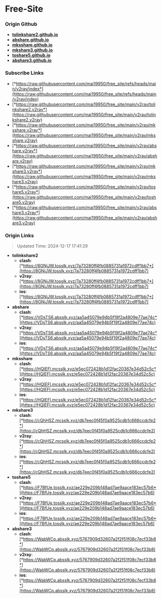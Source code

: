 # Free-Site

### Origin Github

- [**tolinkshare2.github.io**](https://github.com/tolinkshare2/tolinkshare2.github.io)
- [**abshare.github.io**](https://github.com/abshare/abshare.github.io)
- [**mksshare.github.io**](https://github.com/mksshare/mksshare.github.io)
- [**mkshare3.github.io**](https://github.com/mkshare3/mkshare3.github.io)
- [**toshare5.github.io**](https://github.com/toshare5/toshare5.github.io)
- [**abshare3.github.io**](https://github.com/abshare3/abshare3.github.io)

### Subscribe Links

- [*https://raw.githubusercontent.com/mai19950/free_site/refs/heads/main/v2ray/index*](https://raw.githubusercontent.com/mai19950/free_site/refs/heads/main/v2ray/index)
- [*https://raw.githubusercontent.com/mai19950/free_site/main/v2ray/tolinkshare2.v2ray*](https://raw.githubusercontent.com/mai19950/free_site/main/v2ray/tolinkshare2.v2ray)
- [*https://raw.githubusercontent.com/mai19950/free_site/main/v2ray/mksshare.v2ray*](https://raw.githubusercontent.com/mai19950/free_site/main/v2ray/mksshare.v2ray)
- [*https://raw.githubusercontent.com/mai19950/free_site/main/v2ray/abshare.v2ray*](https://raw.githubusercontent.com/mai19950/free_site/main/v2ray/abshare.v2ray)
- [*https://raw.githubusercontent.com/mai19950/free_site/main/v2ray/mkshare3.v2ray*](https://raw.githubusercontent.com/mai19950/free_site/main/v2ray/mkshare3.v2ray)
- [*https://raw.githubusercontent.com/mai19950/free_site/main/v2ray/toshare5.v2ray*](https://raw.githubusercontent.com/mai19950/free_site/main/v2ray/toshare5.v2ray)
- [*https://raw.githubusercontent.com/mai19950/free_site/main/v2ray/abshare3.v2ray*](https://raw.githubusercontent.com/mai19950/free_site/main/v2ray/abshare3.v2ray)

### Origin Links

> Updated Time: 2024-12-17 17:41:29

- **tolinkshare2**
  - **clash**: [*https://8GNjJW.tosslk.xyz/7a73280ff4fb0885731a1972cdff1bb7*](https://8GNjJW.tosslk.xyz/7a73280ff4fb0885731a1972cdff1bb7)
  - **v2ray**: [*https://8GNjJW.tosslk.xyz/7a73280ff4fb0885731a1972cdff1bb7*](https://8GNjJW.tosslk.xyz/7a73280ff4fb0885731a1972cdff1bb7)
  - **ios**: [*https://8GNjJW.tosslk.xyz/7a73280ff4fb0885731a1972cdff1bb7*](https://8GNjJW.tosslk.xyz/7a73280ff4fb0885731a1972cdff1bb7)
- **abshare**
  - **clash**: [*https://VDsTS6.absslk.xyz/aa5a45079e94b5f19f2a4809e77ae74c*](https://VDsTS6.absslk.xyz/aa5a45079e94b5f19f2a4809e77ae74c)
  - **v2ray**: [*https://VDsTS6.absslk.xyz/aa5a45079e94b5f19f2a4809e77ae74c*](https://VDsTS6.absslk.xyz/aa5a45079e94b5f19f2a4809e77ae74c)
  - **ios**: [*https://VDsTS6.absslk.xyz/aa5a45079e94b5f19f2a4809e77ae74c*](https://VDsTS6.absslk.xyz/aa5a45079e94b5f19f2a4809e77ae74c)
- **mksshare**
  - **clash**: [*https://HQlEFl.mcsslk.xyz/e5ec072428b1d12fac20367e34d52c5c*](https://HQlEFl.mcsslk.xyz/e5ec072428b1d12fac20367e34d52c5c)
  - **v2ray**: [*https://HQlEFl.mcsslk.xyz/e5ec072428b1d12fac20367e34d52c5c*](https://HQlEFl.mcsslk.xyz/e5ec072428b1d12fac20367e34d52c5c)
  - **ios**: [*https://HQlEFl.mcsslk.xyz/e5ec072428b1d12fac20367e34d52c5c*](https://HQlEFl.mcsslk.xyz/e5ec072428b1d12fac20367e34d52c5c)
- **mkshare3**
  - **clash**: [*https://cQhHSZ.mcsslk.xyz/db7eec0f45f0a9525cdb1c666ccdcfe2*](https://cQhHSZ.mcsslk.xyz/db7eec0f45f0a9525cdb1c666ccdcfe2)
  - **v2ray**: [*https://cQhHSZ.mcsslk.xyz/db7eec0f45f0a9525cdb1c666ccdcfe2*](https://cQhHSZ.mcsslk.xyz/db7eec0f45f0a9525cdb1c666ccdcfe2)
  - **ios**: [*https://cQhHSZ.mcsslk.xyz/db7eec0f45f0a9525cdb1c666ccdcfe2*](https://cQhHSZ.mcsslk.xyz/db7eec0f45f0a9525cdb1c666ccdcfe2)
- **toshare5**
  - **clash**: [*https://F7BfUe.tosslk.xyz/ae229e209b148ad7ae9aace183ec57b6*](https://F7BfUe.tosslk.xyz/ae229e209b148ad7ae9aace183ec57b6)
  - **v2ray**: [*https://F7BfUe.tosslk.xyz/ae229e209b148ad7ae9aace183ec57b6*](https://F7BfUe.tosslk.xyz/ae229e209b148ad7ae9aace183ec57b6)
  - **ios**: [*https://F7BfUe.tosslk.xyz/ae229e209b148ad7ae9aace183ec57b6*](https://F7BfUe.tosslk.xyz/ae229e209b148ad7ae9aace183ec57b6)
- **abshare3**
  - **clash**: [*https://WabWCp.absslk.xyz/5767909d32607a2f2f51f08c7ecf33b8*](https://WabWCp.absslk.xyz/5767909d32607a2f2f51f08c7ecf33b8)
  - **v2ray**: [*https://WabWCp.absslk.xyz/5767909d32607a2f2f51f08c7ecf33b8*](https://WabWCp.absslk.xyz/5767909d32607a2f2f51f08c7ecf33b8)
  - **ios**: [*https://WabWCp.absslk.xyz/5767909d32607a2f2f51f08c7ecf33b8*](https://WabWCp.absslk.xyz/5767909d32607a2f2f51f08c7ecf33b8)
